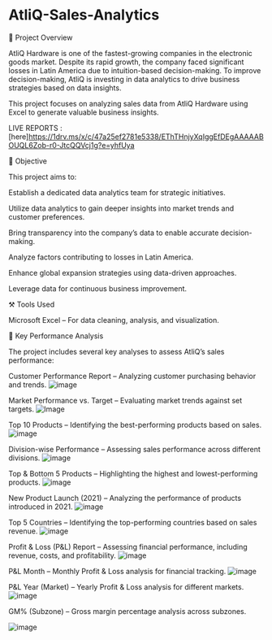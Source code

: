 # AtliQ-Sales-Analytics

📌 Project Overview

AtliQ Hardware is one of the fastest-growing companies in the electronic goods market. Despite its rapid growth, the company faced significant losses in Latin America due to intuition-based decision-making. To improve decision-making, AtliQ is investing in data analytics to drive business strategies based on data insights.

This project focuses on analyzing sales data from AtliQ Hardware using Excel to generate valuable business insights.

LIVE REPORTS : [here]https://1drv.ms/x/c/47a25ef2781e5338/EThTHnjyXqIggEfDEgAAAAABOUQL6Zob-r0-JtcQQVcj1g?e=yhfUya

🎯 Objective

This project aims to:

Establish a dedicated data analytics team for strategic initiatives.

Utilize data analytics to gain deeper insights into market trends and customer preferences.

Bring transparency into the company’s data to enable accurate decision-making.

Analyze factors contributing to losses in Latin America.

Enhance global expansion strategies using data-driven approaches.

Leverage data for continuous business improvement.

⚒ Tools Used

Microsoft Excel – For data cleaning, analysis, and visualization.

📌 Key Performance Analysis

The project includes several key analyses to assess AtliQ’s sales performance:

Customer Performance Report – Analyzing customer purchasing behavior and trends.
![image](https://github.com/user-attachments/assets/e468b876-a80b-497d-8adb-e47ac8e19e47)




Market Performance vs. Target – Evaluating market trends against set targets.
![Image](https://github.com/user-attachments/assets/f33192eb-97ff-4c34-ad6f-e563293bb760)


Top 10 Products – Identifying the best-performing products based on sales.
![image](https://github.com/user-attachments/assets/0bc7f859-0868-43ce-aa7e-e8ba084eacb1)


Division-wise Performance – Assessing sales performance across different divisions.
![image](https://github.com/user-attachments/assets/8c2677bc-afaa-4e53-b104-06b1d34ad268)



Top & Bottom 5 Products – Highlighting the highest and lowest-performing products.
![image](https://github.com/user-attachments/assets/fbac6b7f-118c-4fe6-a00b-9ef10b1e2211)


New Product Launch (2021) – Analyzing the performance of products introduced in 2021.
![image](https://github.com/user-attachments/assets/90b73eda-f765-49ac-a583-ca746445f81f)



Top 5 Countries – Identifying the top-performing countries based on sales revenue.
![image](https://github.com/user-attachments/assets/16be0267-fd2c-4470-ac96-a680a6c38a88)


Profit & Loss (P&L) Report – Assessing financial performance, including revenue, costs, and profitability.
![image](https://github.com/user-attachments/assets/43818407-80ec-47b7-ab37-fdc5d1b79148)



P&L Month – Monthly Profit & Loss analysis for financial tracking.
![image](https://github.com/user-attachments/assets/4a9cf9df-a747-4797-a0a4-29bd1dacb585)


P&L Year (Market) – Yearly Profit & Loss analysis for different markets.
![image](https://github.com/user-attachments/assets/4b604984-1f3b-433a-85a9-e9fcc8ec8824)


GM% (Subzone) – Gross margin percentage analysis across subzones.

![image](https://github.com/user-attachments/assets/352d0353-0976-4b0a-8fb2-cefadf13887c)





